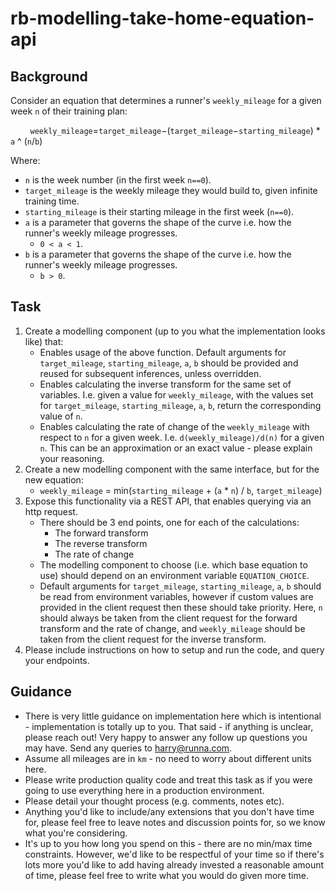 # rb-modelling-take-home-equation-api

## Background

Consider an equation that determines a runner's `weekly_mileage` for a given week `n` of their training plan:

&nbsp;&nbsp;&nbsp;&nbsp;&nbsp;&nbsp;&nbsp;&nbsp;`weekly_mileage`=`target_mileage`−(`target_mileage`−`starting_mileage`) * `a` ^ (`n`/`b`)

Where:
- `n` is the week number (in the first week `n==0`).
- `target_mileage` is the weekly mileage they would build to, given infinite training time.
- `starting_mileage` is their starting mileage in the first week (`n==0`).
- `a` is a parameter that governs the shape of the curve i.e. how the runner's weekly mileage progresses. 
    - `0 < a < 1`.
- `b` is a parameter that governs the shape of the curve i.e. how the runner's weekly mileage progresses.
    - `b > 0`.

## Task
1. Create a modelling component (up to you what the implementation looks like) that:
    - Enables usage of the above function. Default arguments for `target_mileage`, `starting_mileage`, `a`, `b` should be provided and reused for subsequent inferences, unless overridden.
    - Enables calculating the inverse transform for the same set of variables. I.e. given a value for `weekly_mileage`, with the values set for `target_mileage`, `starting_mileage`, `a`, `b`, return the corresponding value of `n`.
    - Enables calculating the rate of change of the `weekly_mileage` with respect to `n` for a given week. I.e. `d(weekly_mileage)/d(n)` for a given `n`. This can be an approximation or an exact value - please explain your reasoning.
2. Create a new modelling component with the same interface, but for the new equation:
    - `weekly_mileage` = min(`starting_mileage` + (`a` * `n`) / `b`, `target_mileage`)
3. Expose this functionality via a REST API, that enables querying via an http request.
    - There should be 3 end points, one for each of the calculations:
        - The forward transform
        - The reverse transform
        - The rate of change
    - The modelling component to choose (i.e. which base equation to use) should depend on an environment variable `EQUATION_CHOICE`.
    - Default arguments for `target_mileage`, `starting_mileage`, `a`, `b` should be read from environment variables, however if custom values are provided in the client request then these should take priority. Here, `n` should always be taken from the client request for the forward transform and the rate of change, and `weekly_mileage` should be taken from the client request for the inverse transform.
4. Please include instructions on how to setup and run the code, and query your endpoints.

## Guidance
- There is very little guidance on implementation here which is intentional - implementation is totally up to you. That said - if anything is unclear, please reach out! Very happy to answer any follow up questions you may have. Send any queries to harry@runna.com.
- Assume all mileages are in `km` - no need to worry about different units here.
- Please write production quality code and treat this task as if you were going to use everything here in a production environment.
- Please detail your thought process (e.g. comments, notes etc).
- Anything you'd like to include/any extensions that you don't have time for, please feel free to leave notes and discussion points for, so we know what you're considering.
- It's up to you how long you spend on this - there are no min/max time constraints. However, we'd like to be respectful of your time so if there's lots more you'd like to add having already invested a reasonable amount of time, please feel free to write what you would do given more time.
